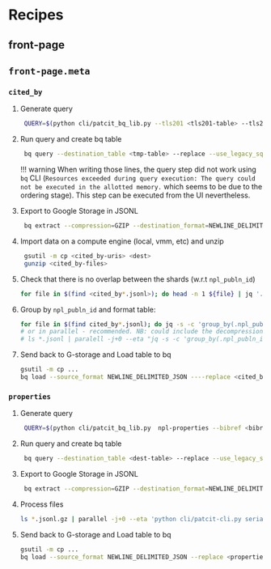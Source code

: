 # Recipes

## front-page

## `front-page.meta`

### `cited_by`

1. Generate query
   ```bash
    QUERY=$(python cli/patcit_bq_lib.py --tls201 <tls201-table> --tls211 <tls211-table> --tls212 <tls201-table>)
   ```

1. Run query and create bq table
   ```bash
    bq query --destination_table <tmp-table> --replace --use_legacy_sql=false $QUERY
   ```

    !!! warning
        When writing those lines, the query step did not work using `bq` CLI (`Resources exceeded during query execution: The query could not be executed in the allotted memory.` which seems to be due to the ordering stage). This step can be executed from the UI nevertheless.


1. Export to Google Storage in JSONL
   ```bash
    bq extract --compression=GZIP --destination_format=NEWLINE_DELIMITED_JSON <tmp-table> <cited_by-uris>
   ```

1. Import data on a compute engine (local, vmm, etc) and unzip
   ```bash
    gsutil -m cp <cited_by-uris> <dest>
    gunzip <cited_by-files>
   ```

1. Check that there is no overlap between the shards (w.r.t `npl_publn_id`)
   ```bash
   for file in $(find <cited_by*.jsonl>); do head -n 1 ${file} | jq '.npl_publn_id'  && tail -n 1 ${file}| jq '.npl_publn_id' ; done | sort | uniq -d
   ```

1. Group by `npl_publn_id` and format table:
    ```bash
   for file in $(find cited_by*.jsonl); do jq -s -c 'group_by(.npl_publn_id)[] | {npl_publn_id: (.[0].npl_publn_id)|tonumber , cited_by: [ .[] | {publication_number: .publication_number, publication_date: (.publication_date)|tonumber, origin:.origin, appln_id: (.appln_id)|tonumber, docdb_family_id: (.docdb_family_id)| tonumber, inpadoc_family_id: (.inpadoc_family_id)|tonumber }],  is_cited_by_count: length}' ${file} >> "${file}_prep" ; done;
   # or in parallel - recommended. NB: could include the decompression step
   # ls *.jsonl | paralell -j+0 --eta "jq -s -c 'group_by(.npl_publn_id)[] | {npl_publn_id: (.[0].npl_publn_id)|tonumber , cited_by: [ .[] | {publication_number: .publication_number, publication_date: (.publication_date)|tonumber, origin:.origin, appln_id: (.appln_id)|tonumber, docdb_family_id: (.docdb_family_id)| tonumber, inpadoc_family_id: (.inpadoc_family_id)|tonumber }],  is_cited_by_count: length} {}' >> {.}_prep.jsonl && gzip {.}_prep.jsonl" 
   ```

1. Send back to G-storage and Load table to bq
   ```bash
   gsutil -m cp ...
   bq load --source_format NEWLINE_DELIMITED_JSON ----replace <cited_by-table> <*_prep.jsonl.gz> <schema>
   ```

### `properties`

1. Generate query
   ```bash
    QUERY=$(python cli/patcit_bq_lib.py  npl-properties --bibref <bibref-table> --tls214 <tls214-table>)
   ```

1. Run query and create bq table
   ```bash
    bq query --destination_table <dest-table> --replace --use_legacy_sql=false $QUERY
   ```   

1. Export to Google Storage in JSONL
   ```bash
    bq extract --compression=GZIP --destination_format=NEWLINE_DELIMITED_JSON <cited_by-table> <cited_by-uris>
   ```
   
1. Process files
   ```bash
   ls *.jsonl.gz | parallel -j+0 --eta 'python cli/patcit-cli.py serialize npl-properties {} --cat-model models/en_cat_npl_sm >> {.}_prep.jsonl && gzip {.}_prep.jsonl' 
   ````   

1. Send back to G-storage and Load table to bq
   ```bash
   gsutil -m cp ...
   bq load --source_format NEWLINE_DELIMITED_JSON --replace <properties-table> <*_prep.jsonl.gz> <schema>
   ```